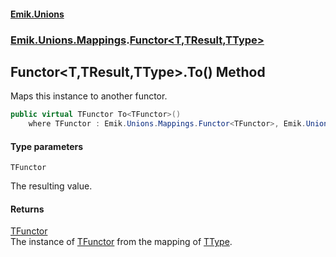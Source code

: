 #### [Emik.Unions](index.md 'index')
### [Emik.Unions.Mappings](Emik.Unions.Mappings.md 'Emik.Unions.Mappings').[Functor&lt;T,TResult,TType&gt;](Functor_T,TResult,TType_.md 'Emik.Unions.Mappings.Functor<T,TResult,TType>')

## Functor<T,TResult,TType>.To<TFunctor>() Method

Maps this instance to another functor.

```csharp
public virtual TFunctor To<TFunctor>()
    where TFunctor : Emik.Unions.Mappings.Functor<TFunctor>, Emik.Unions.Mappings.IFunctor<TResult, TFunctor>;
```
#### Type parameters

<a name='Emik.Unions.Mappings.Functor_T,TResult,TType_.To_TFunctor_().TFunctor'></a>

`TFunctor`

The resulting value.

#### Returns
[TFunctor](Functor_T,TResult,TType_.To_TFunctor_().md#Emik.Unions.Mappings.Functor_T,TResult,TType_.To_TFunctor_().TFunctor 'Emik.Unions.Mappings.Functor<T,TResult,TType>.To<TFunctor>().TFunctor')  
The instance of [TFunctor](Functor_T,TResult,TType_.To_TFunctor_().md#Emik.Unions.Mappings.Functor_T,TResult,TType_.To_TFunctor_().TFunctor 'Emik.Unions.Mappings.Functor<T,TResult,TType>.To<TFunctor>().TFunctor') from the mapping of [TType](Functor_T,TResult,TType_.md#Emik.Unions.Mappings.Functor_T,TResult,TType_.TType 'Emik.Unions.Mappings.Functor<T,TResult,TType>.TType').
